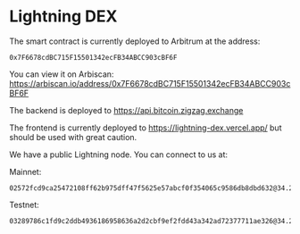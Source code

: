 # Lightning DEX

The smart contract is currently deployed to Arbitrum at the address: 

```
0x7F6678cdBC715F15501342ecFB34ABCC903cBF6F
```

You can view it on Arbiscan: https://arbiscan.io/address/0x7F6678cdBC715F15501342ecFB34ABCC903cBF6F

The backend is deployed to https://api.bitcoin.zigzag.exchange

The frontend is currently deployed to https://lightning-dex.vercel.app/ but should be used with great caution.  

We have a public Lightning node. You can connect to us at: 

Mainnet: 
```
02572fcd9ca25472108ff62b975dff47f5625e57abcf0f354065c9586db8dbd632@34.214.120.115:9735
```

Testnet: 
```
03289786c1fd9c2ddb4936186958636a2d2cbf9ef2fdd43a342ad72377711ae326@34.214.120.115:19735
```

